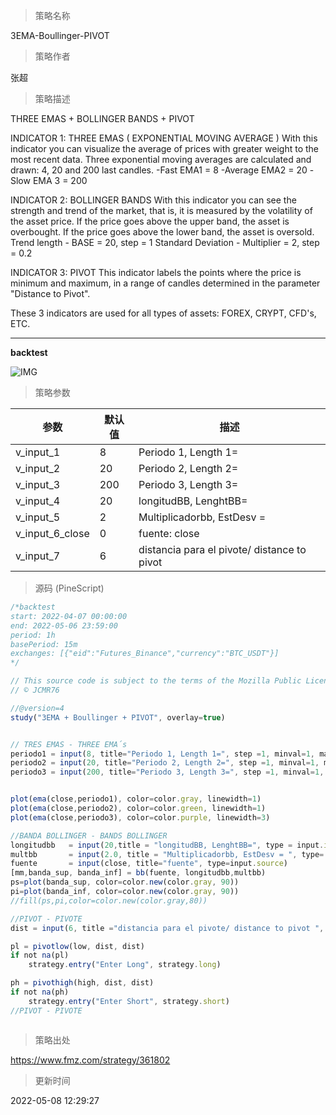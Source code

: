 
> 策略名称

3EMA-Boullinger-PIVOT

> 策略作者

张超

> 策略描述


THREE EMAS + BOLLINGER BANDS + PIVOT

INDICATOR 1: THREE EMAS ( EXPONENTIAL MOVING AVERAGE )
With this indicator you can visualize the average of prices with greater weight to the most recent data.
Three exponential moving averages are calculated and drawn: 4, 20 and 200 last candles.
-Fast EMA1 = 8
-Average EMA2 = 20
-Slow EMA 3 = 200

INDICATOR 2: BOLLINGER BANDS
With this indicator you can see the strength and trend of the market, that is, it is measured by the volatility of the asset price.
If the price goes above the upper band, the asset is overbought.
If the price goes above the lower band, the asset is oversold.
Trend length - BASE = 20, step = 1
Standard Deviation - Multiplier = 2, step = 0.2

INDICATOR 3: PIVOT
This indicator labels the points where the price is minimum and maximum, in a range of candles determined in the parameter "Distance to Pivot".

These 3 indicators are used for all types of assets: FOREX, CRYPT, CFD's, ETC.

------------------------------------------------------------------------------------------------------------------


**backtest**


 ![IMG](https://www.fmz.com/upload/asset/122a49ccf6f2d1c3856.png) 

> 策略参数



|参数|默认值|描述|
|----|----|----|
|v_input_1|8|Periodo 1, Length 1=|
|v_input_2|20|Periodo 2, Length 2=|
|v_input_3|200|Periodo 3, Length 3=|
|v_input_4|20|longitudBB, LenghtBB=|
|v_input_5|2|Multiplicadorbb, EstDesv = |
|v_input_6_close|0|fuente: close|high|low|open|hl2|hlc3|hlcc4|ohlc4|
|v_input_7|6|distancia para el pivote/ distance to pivot |


> 源码 (PineScript)

``` javascript
/*backtest
start: 2022-04-07 00:00:00
end: 2022-05-06 23:59:00
period: 1h
basePeriod: 15m
exchanges: [{"eid":"Futures_Binance","currency":"BTC_USDT"}]
*/

// This source code is subject to the terms of the Mozilla Public License 2.0 at https://mozilla.org/MPL/2.0/
// © JCMR76

//@version=4
study("3EMA + Boullinger + PIVOT", overlay=true)


// TRES EMAS - THREE EMA´s
periodo1 = input(8, title="Periodo 1, Length 1=", step =1, minval=1, maxval=300)
periodo2 = input(20, title="Periodo 2, Length 2=", step =1, minval=1, maxval=300)
periodo3 = input(200, title="Periodo 3, Length 3=", step =1, minval=1, maxval=1000)


plot(ema(close,periodo1), color=color.gray, linewidth=1)
plot(ema(close,periodo2), color=color.green, linewidth=1)
plot(ema(close,periodo3), color=color.purple, linewidth=3)

//BANDA BOLLINGER - BANDS BOLLINGER
longitudbb   = input(20,title = "longitudBB, LenghtBB=", type = input.integer, step = 1, minval=1, maxval=50)
multbb       = input(2.0, title = "Multiplicadorbb, EstDesv = ", type= input.float, step = 0.2, minval=0.2, maxval=20)
fuente       = input(close, title="fuente", type=input.source)
[mm,banda_sup, banda_inf] = bb(fuente, longitudbb,multbb)
ps=plot(banda_sup, color=color.new(color.gray, 90))
pi=plot(banda_inf, color=color.new(color.gray, 90))
//fill(ps,pi,color=color.new(color.gray,80))

//PIVOT - PIVOTE
dist = input(6, title ="distancia para el pivote/ distance to pivot ", type = input.integer, step = 1)

pl = pivotlow(low, dist, dist)
if not na(pl)
    strategy.entry("Enter Long", strategy.long)

ph = pivothigh(high, dist, dist)
if not na(ph)
    strategy.entry("Enter Short", strategy.short)
//PIVOT - PIVOTE



```

> 策略出处

https://www.fmz.com/strategy/361802

> 更新时间

2022-05-08 12:29:27
